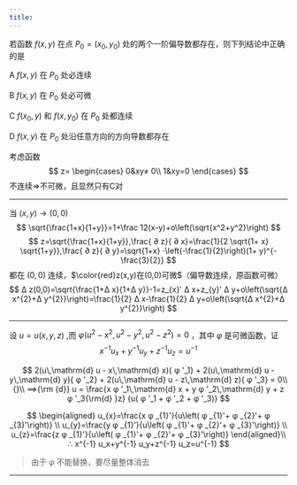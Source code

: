 ```yaml
---
title:
---
```


若函数 $f(x,y)$ 在点 $P_0=(x_0,y_0)$ 处的两个一阶偏导数都存在，则下列结论中正确的是

A $f(x,y)$ 在 $P_0$ 处必连续 

B $f(x,y)$ 在 $P_0$ 处必可微

C $f(x_0,y)$ 和 $f(x,y_0)$ 在 $P_0$ 处都连续 

D $f(x,y)$ 在 $P_0$ 处沿任意方向的方向导数都存在

考虑函数
$$
z=
\begin{cases}
 0&xy≠ 0\\
 1&xy=0
\end{cases}
$$
不连续=>不可微，且显然只有C对

---

当 $(x,y)→ (0,0)$
$$
\sqrt{\frac{1+x}{1+y}}=1+\frac 12(x-y)+o\left(\sqrt{x^2+y^2}\right)
$$
$$
z=\sqrt{\frac{1+x}{1+y}},\frac{ ∂ z}{ ∂ x}=\frac{1}{2 \sqrt{1+ x} \sqrt{1+y}},\frac{ ∂ z}{ ∂ y}=\sqrt{1+x} ⋅\left(-\frac{1}{2}\right)(1+ y)^{-\frac{3}{2}}
$$
都在 $(0,0)$ 连续，$\color{red}z(x,y)在(0,0)可微$（偏导数连续，原函数可微）
$$
Δ z(0,0)=\sqrt{\frac{1+Δ x}{1+Δ y}}-1=z_{x}' Δ x+z_{y}' Δ y+o\left(\sqrt{Δ x^{2}+Δ y^{2}}\right)=\frac{1}{2} Δ x-\frac{1}{2} Δ y+o\left(\sqrt{Δ x^{2}+Δ y^{2}}\right)
$$

---

设 $u=u(x,y,z)$ ,而 $φ(u^2-x^2,u^2-y^2,u^2-z^2)=0$ ，其中 $φ$ 是可微函数，证
$$
x^{-1} u_x+y^{-1} u_y+z^{-1} u_z=u^{-1}
$$

$$
2(u\,\mathrm{d} u - x\,\mathrm{d} x){ φ '_1} + 2(u\,\mathrm{d} u - y\,\mathrm{d} y){ φ '_2} + 2(u\,\mathrm{d} u - z\,\mathrm{d} z){ φ '_3} = 0\\{}\\
⟹{\rm {d}} u = \frac{x φ '_1\,\mathrm{d}  x + y φ '_2\,\mathrm{d}  y + z φ '_3{\rm{d} }z}
{u( φ '_1 + φ '_2 + φ '_3)}
$$

$$
\begin{aligned}
u_{x}=\frac{x φ _{1}'}{u\left( φ _{1}'+ φ _{2}'+ φ _{3}'\right)}
\\
u_{y}=\frac{y φ _{1}'}{u\left( φ _{1}'+ φ _{2}'+ φ _{3}'\right)}
\\
u_{z}=\frac{z φ _{1}'}{u\left( φ _{1}'+ φ _{2}'+ φ _{3}'\right)}
\end{aligned}\\
∴ x^{-1} u_x+y^{-1} u_y+z^{-1} u_z=u^{-1}
$$

>由于 $φ$ 不能替换，要尽量整体消去

---
